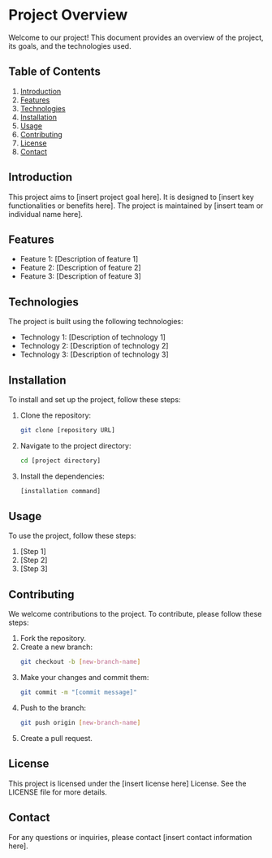 # Project Overview

Welcome to our project! This document provides an overview of the project, its goals, and the technologies used.

## Table of Contents
1. [Introduction](#introduction)
2. [Features](#features)
3. [Technologies](#technologies)
4. [Installation](#installation)
5. [Usage](#usage)
6. [Contributing](#contributing)
7. [License](#license)
8. [Contact](#contact)

## Introduction

This project aims to [insert project goal here]. It is designed to [insert key functionalities or benefits here]. The project is maintained by [insert team or individual name here].

## Features

- Feature 1: [Description of feature 1]
- Feature 2: [Description of feature 2]
- Feature 3: [Description of feature 3]

## Technologies

The project is built using the following technologies:
- Technology 1: [Description of technology 1]
- Technology 2: [Description of technology 2]
- Technology 3: [Description of technology 3]

## Installation

To install and set up the project, follow these steps:

1. Clone the repository:
   ```bash
   git clone [repository URL]
   ```
2. Navigate to the project directory:
   ```bash
   cd [project directory]
   ```
3. Install the dependencies:
   ```bash
   [installation command]
   ```

## Usage

To use the project, follow these steps:

1. [Step 1]
2. [Step 2]
3. [Step 3]

## Contributing

We welcome contributions to the project. To contribute, please follow these steps:

1. Fork the repository.
2. Create a new branch:
   ```bash
   git checkout -b [new-branch-name]
   ```
3. Make your changes and commit them:
   ```bash
   git commit -m "[commit message]"
   ```
4. Push to the branch:
   ```bash
   git push origin [new-branch-name]
   ```
5. Create a pull request.

## License

This project is licensed under the [insert license here] License. See the LICENSE file for more details.

## Contact

For any questions or inquiries, please contact [insert contact information here].
